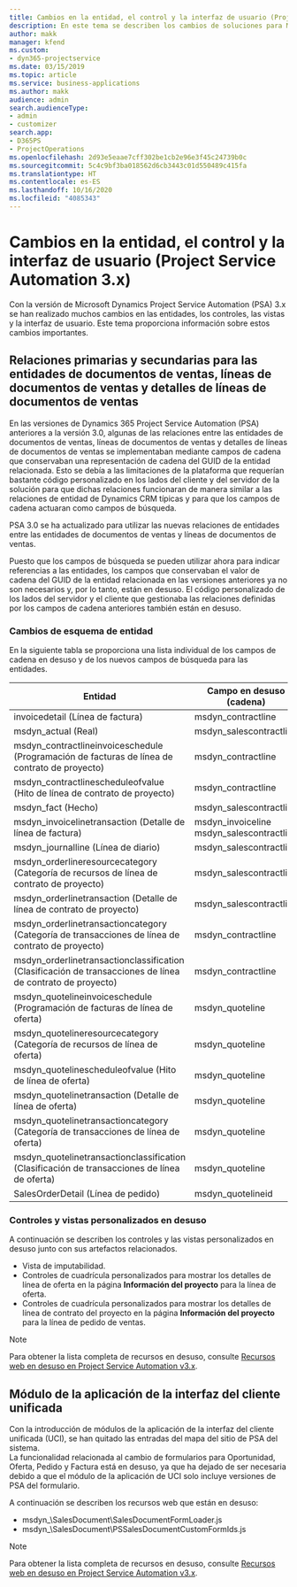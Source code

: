 ```yaml
---
title: Cambios en la entidad, el control y la interfaz de usuario (Project Service Automation 3.x)
description: En este tema se describen los cambios de soluciones para Microsoft Dynamics Project Service Automation 3.x.
author: makk
manager: kfend
ms.custom:
- dyn365-projectservice
ms.date: 03/15/2019
ms.topic: article
ms.service: business-applications
ms.author: makk
audience: admin
search.audienceType:
- admin
- customizer
search.app:
- D365PS
- ProjectOperations
ms.openlocfilehash: 2d93e5eaae7cff302be1cb2e96e3f45c24739b0c
ms.sourcegitcommit: 5c4c9bf3ba018562d6cb3443c01d550489c415fa
ms.translationtype: HT
ms.contentlocale: es-ES
ms.lasthandoff: 10/16/2020
ms.locfileid: "4085343"
---
```

# <a name="entity-control-and-user-interface-changes-project-service-automation-3x"></a>Cambios en la entidad, el control y la interfaz de usuario (Project Service Automation 3.x)
Con la versión de Microsoft Dynamics Project Service Automation (PSA) 3.x se han realizado muchos cambios en las entidades, los controles, las vistas y la interfaz de usuario. Este tema proporciona información sobre estos cambios importantes.

## <a name="parent-child-relationships-for-sales-document-sales-document-line-sales-document-line-detail-entities"></a>Relaciones primarias y secundarias para las entidades de documentos de ventas, líneas de documentos de ventas y detalles de líneas de documentos de ventas
En las versiones de Dynamics 365 Project Service Automation (PSA) anteriores a la versión 3.0, algunas de las relaciones entre las entidades de documentos de ventas, líneas de documentos de ventas y detalles de líneas de documentos de ventas se implementaban mediante campos de cadena que conservaban una representación de cadena del GUID de la entidad relacionada. Esto se debía a las limitaciones de la plataforma que requerían bastante código personalizado en los lados del cliente y del servidor de la solución para que dichas relaciones funcionaran de manera similar a las relaciones de entidad de Dynamics CRM típicas y para que los campos de cadena actuaran como campos de búsqueda.

PSA 3.0 se ha actualizado para utilizar las nuevas relaciones de entidades entre las entidades de documentos de ventas y líneas de documentos de ventas.

Puesto que los campos de búsqueda se pueden utilizar ahora para indicar referencias a las entidades, los campos que conservaban el valor de cadena del GUID de la entidad relacionada en las versiones anteriores ya no son necesarios y, por lo tanto, están en desuso. El código personalizado de los lados del servidor y el cliente que gestionaba las relaciones definidas por los campos de cadena anteriores también están en desuso.

### <a name="entity-schema-changes"></a>Cambios de esquema de entidad
En la siguiente tabla se proporciona una lista individual de los campos de cadena en desuso y de los nuevos campos de búsqueda para las entidades. 

 Entidad |   Campo en desuso (cadena) | Campo nuevo (búsqueda)
--- | --- | ---
invoicedetail (Línea de factura) |  msdyn_contractline |    msdyn_contractlineid
msdyn_actual (Real) | msdyn_salescontractline |   msdyn_salescontractlineid
msdyn_contractlineinvoiceschedule (Programación de facturas de línea de contrato de proyecto) |    msdyn_contractline |    msdyn_contractlineid
msdyn_contractlinescheduleofvalue (Hito de línea de contrato de proyecto) |   msdyn_contractline |    msdyn_contractlineid
msdyn_fact (Hecho) | msdyn_salescontractline |   msdyn_salescontractlineid
msdyn_invoicelinetransaction (Detalle de línea de factura) | msdyn_invoiceline <br> msdyn_salescontractline | msdyn_invoicelineid <br> msdyn_salescontractlineid
msdyn_journalline (Línea de diario) |  msdyn_salescontractline |   msdyn_salescontractlineid
msdyn_orderlineresourcecategory (Categoría de recursos de línea de contrato de proyecto) | msdyn_salescontractline |   msdyn_contractlineid
msdyn_orderlinetransaction (Detalle de línea de contrato de proyecto) | msdyn_salescontractline |   msdyn_salescontractlineid
msdyn_orderlinetransactioncategory (Categoría de transacciones de línea de contrato de proyecto) |   msdyn_contractline |    msdyn_contractlineid
msdyn_orderlinetransactionclassification (Clasificación de transacciones de línea de contrato de proyecto) |   msdyn_contractline |    msdyn_contractlineid
msdyn_quotelineinvoiceschedule (Programación de facturas de línea de oferta) |  msdyn_quoteline |   msdyn_quotelineid
msdyn_quotelineresourcecategory (Categoría de recursos de línea de oferta) |    msdyn_quoteline |   msdyn_quotelineid
msdyn_quotelinescheduleofvalue (Hito de línea de oferta) | msdyn_quoteline |   msdyn_quotelineid
msdyn_quotelinetransaction (Detalle de línea de oferta) |    msdyn_quoteline |   msdyn_quotelineid
msdyn_quotelinetransactioncategory (Categoría de transacciones de línea de oferta) |  msdyn_quoteline |   msdyn_quotelineid
msdyn_quotelinetransactionclassification (Clasificación de transacciones de línea de oferta) |  msdyn_quoteline |   msdyn_quotelineid
SalesOrderDetail (Línea de pedido) | msdyn_quotelineid | msdyn_quoteline 

### <a name="deprecated-custom-views-and-controls"></a>Controles y vistas personalizados en desuso
A continuación se describen los controles y las vistas personalizados en desuso junto con sus artefactos relacionados.

- Vista de imputabilidad.
- Controles de cuadrícula personalizados para mostrar los detalles de línea de oferta en la página **Información del proyecto** para la línea de oferta.
- Controles de cuadrícula personalizados para mostrar los detalles de línea de contrato del proyecto en la página **Información del proyecto** para la línea de pedido de ventas.

> [!NOTE]
> Para obtener la lista completa de recursos en desuso, consulte [Recursos web en desuso en Project Service Automation v3.x](../developer-guides/web-resources-deprecated-v3.x.md).

## <a name="unified-client-interface-app-module"></a>Módulo de la aplicación de la interfaz del cliente unificada
Con la introducción de módulos de la aplicación de la interfaz del cliente unificada (UCI), se han quitado las entradas del mapa del sitio de PSA del sistema.  
La funcionalidad relacionada al cambio de formularios para Oportunidad, Oferta, Pedido y Factura está en desuso, ya que ha dejado de ser necesaria debido a que el módulo de la aplicación de UCI solo incluye versiones de PSA del formulario.  

A continuación se describen los recursos web que están en desuso:

- msdyn_\SalesDocument\SalesDocumentFormLoader.js
- msdyn_\SalesDocument\PSSalesDocumentCustomFormIds.js

> [!NOTE]
> Para obtener la lista completa de recursos en desuso, consulte [Recursos web en desuso en Project Service Automation v3.x](../developer-guides/web-resources-deprecated-v3.x.md).


